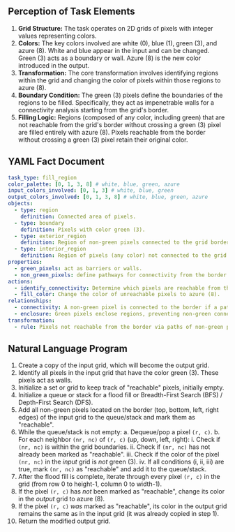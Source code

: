 ## Perception of Task Elements

1.  **Grid Structure:** The task operates on 2D grids of pixels with integer values representing colors.
2.  **Colors:** The key colors involved are white (0), blue (1), green (3), and azure (8). White and blue appear in the input and can be changed. Green (3) acts as a boundary or wall. Azure (8) is the new color introduced in the output.
3.  **Transformation:** The core transformation involves identifying regions within the grid and changing the color of pixels within those regions to azure (8).
4.  **Boundary Condition:** The green (3) pixels define the boundaries of the regions to be filled. Specifically, they act as impenetrable walls for a connectivity analysis starting from the grid's border.
5.  **Filling Logic:** Regions (composed of any color, including green) that are not reachable from the grid's border without crossing a green (3) pixel are filled entirely with azure (8). Pixels reachable from the border without crossing a green (3) pixel retain their original color.

## YAML Fact Document


```yaml
task_type: fill_region
color_palette: [0, 1, 3, 8] # white, blue, green, azure
input_colors_involved: [0, 1, 3] # white, blue, green
output_colors_involved: [0, 1, 3, 8] # white, blue, green, azure
objects:
  - type: region
    definition: Connected area of pixels.
  - type: boundary
    definition: Pixels with color green (3).
  - type: exterior_region
    definition: Region of non-green pixels connected to the grid border.
  - type: interior_region
    definition: Region of pixels (any color) not connected to the grid border without crossing a green (3) pixel.
properties:
  - green_pixels: act as barriers or walls.
  - non_green_pixels: define pathways for connectivity from the border.
actions:
  - identify_connectivity: Determine which pixels are reachable from the grid border by moving only through non-green pixels.
  - fill_color: Change the color of unreachable pixels to azure (8).
relationships:
  - connectivity: A non-green pixel is connected to the border if a path of non-green pixels exists between them.
  - enclosure: Green pixels enclose regions, preventing non-green connectivity to the border.
transformation:
  - rule: Pixels not reachable from the border via paths of non-green pixels are changed to azure (8). All other pixels retain their original color.
```


## Natural Language Program

1.  Create a copy of the input grid, which will become the output grid.
2.  Identify all pixels in the input grid that have the color green (3). These pixels act as walls.
3.  Initialize a set or grid to keep track of "reachable" pixels, initially empty.
4.  Initialize a queue or stack for a flood fill or Breadth-First Search (BFS) / Depth-First Search (DFS).
5.  Add all non-green pixels located on the border (top, bottom, left, right edges) of the input grid to the queue/stack and mark them as "reachable".
6.  While the queue/stack is not empty:
    a.  Dequeue/pop a pixel `(r, c)`.
    b.  For each neighbor `(nr, nc)` of `(r, c)` (up, down, left, right):
        i.  Check if `(nr, nc)` is within the grid boundaries.
        ii. Check if `(nr, nc)` has not already been marked as "reachable".
        iii. Check if the color of the pixel `(nr, nc)` in the *input* grid is *not* green (3).
        iv. If all conditions (i, ii, iii) are true, mark `(nr, nc)` as "reachable" and add it to the queue/stack.
7.  After the flood fill is complete, iterate through every pixel `(r, c)` in the grid (from row 0 to height-1, column 0 to width-1).
8.  If the pixel `(r, c)` has *not* been marked as "reachable", change its color in the *output* grid to azure (8).
9.  If the pixel `(r, c)` *was* marked as "reachable", its color in the output grid remains the same as in the input grid (it was already copied in step 1).
10. Return the modified output grid.